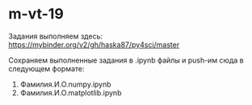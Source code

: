 # m-vt-19

Задания выполняем здесь: https://mybinder.org/v2/gh/haska87/py4sci/master

Сохраняем выполненные задания в .ipynb файлы и push-им сюда в следующем формате:
1. Фамилия.И.О.numpy.ipynb
2. Фамилия.И.О.matplotlib.ipynb
